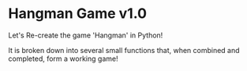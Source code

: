 # Hangman Game v1.0

Let's Re-create the game 'Hangman' in Python!

It is broken down into several small functions that, when combined and
completed, form a working game!